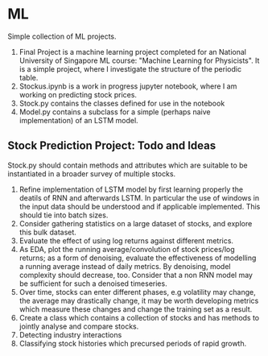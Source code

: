 # ML
Simple collection of ML projects. 

1. Final Project is a machine learning project completed for an National University of Singapore ML course: "Machine Learning for Physicists". It is a simple project, where I investigate the structure of the periodic table.
2. Stockus.ipynb is a work in progress jupyter notebook, where I am working on predicting stock prices.
3. Stock.py contains the classes defined for use in the notebook
4. Model.py contains a subclass for a simple (perhaps naive implementation) of an LSTM model.

## Stock Prediction Project: Todo and Ideas

Stock.py should contain methods and attributes which are suitable to be instantiated in a broader survey of multiple stocks.



1. Refine implementation of LSTM model by first learning properly the deatils of RNN and afterwards LSTM. In particular the use of windows in the input data should be understood and if applicable implemented. This should tie into batch sizes. 
2. Consider gathering statistics on a large dataset of stocks, and explore this bulk dataset. 
4. Evaluate the effect of using log returns against different metrics.
5. As EDA, plot the running average/convolution of stock prices/log returns; as a form of denoising, evaluate the effectiveness of modelling a running average instead of daily metrics. By denoising, model complexity should decrease, too. Consider that a non RNN model may be sufficient for such a denoised timeseries.
6. Over time, stocks can enter different phases, e.g volatility may change, the average may drastically change, it may be worth developing metrics which measure these changes and change the training set as a result.
7. Create a class which contains a collection of stocks and has methods to jointly analyse and compare stocks. 
8. Detecting industry interactions
9. Classifying stock histories which precursed periods of rapid growth.

